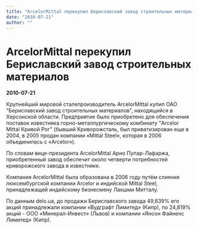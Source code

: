 ```yaml
---
title: "ArcelorMittal перекупил Бериславский завод строительных материалов"
date: "2010-07-21"
author: ""
---
```


# ArcelorMittal перекупил Бериславский завод строительных материалов

**2010-07-21** 

Крупнейший мировой сталепроизводитель ArcelorMittal купил ОАО "Бериславский завод строительных материалов", находящийся в Херсонской области. Предприятие было приобретено для обеспечения поставок известняка горно-металлургическому комбинату "Arcelor Mittal Кривой Рог" (бывший Криворожсталь, был приватизирован еще в 2004, в 2005 продан компании «Mittal Steel», которая в 2006 объединилась с «Arcelor»).

По словам вице-президента ArcelorMittal Арно Пупар-Лафаржа, приобретенный завод обеспечит около четверти потребностей криворожского завода в известняке.

Компания ArcelorMittal была образована в 2006 году путём слияния люксембургской компании Arcelor и индийской Mittal Steel, принадлежащей индийскому бизнесмену Лакшми Митталу.

По данным delo.ua, до продажи Бериславского завода 49,639% его акций принадлежали компании «Вудграфт Лимитед» (Кипр), по 24,819% акций - ООО «Минерал-Инвест» (Львов) и компании «Янсон Файненс Лимитед» (Кипр).
